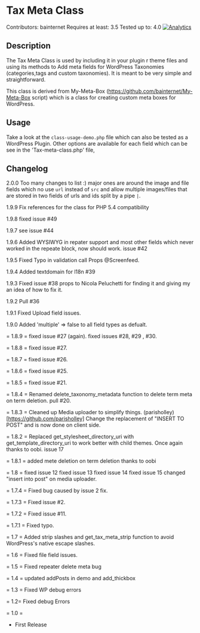 Tax Meta Class
=======================
Contributors: bainternet
Requires at least: 3.5
Tested up to: 4.0
[![Analytics](https://ga-beacon.appspot.com/UA-50573135-3/tax-meta-class/main)](https://github.com/bainternet/Tax-Meta-Class)

Description
-----------
The Tax Meta Class is used by including it in your plugin r theme files and using its methods to 
Add meta fields for WordPress Taxonomies (categories,tags and custom taxonomies). It is meant to be very simple and 
straightforward.

This class is derived from My-Meta-Box (https://github.com/bainternet/My-Meta-Box script) which is 
a class for creating custom meta boxes for WordPress. 

Usage
--------
Take a look at the `class-usage-demo.php` file which can also be tested as a WordPress Plugin. 
Other options are available for each field which can be see in the 'Tax-meta-class.php' file, 

Changelog
---------
2.0.0
Too many changes to list :)
major ones are around the image and file fields which no use `url` instead of `src` and allow multiple images/files that are stored in two fields of urls and ids split by a pipe `|`.

1.9.9
Fix references for the class for PHP 5.4 compatibility

1.9.8
fixed issue #49

1.9.7
see issue #44

1.9.6
Added WYSIWYG in repater support and most other fields which never worked in the repeate block, now should work. issue #42

1.9.5
Fixed Typo in validation call Props @Screenfeed.

1.9.4
Added textdomain for l18n #39

1.9.3
Fixed issue #38 props to Nicola Peluchetti for finding it and giving my an idea of how to fix it.

1.9.2
Pull #36

1.9.1
Fixed Upload field issues.

1.9.0
Added 'multiple' => false to all field types as defualt.

= 1.8.9 =
fixed issue #27 (again).
fixed issues #28, #29 , #30.


= 1.8.8 =
fixed issue #27.

= 1.8.7 =
fixed issue #26.

= 1.8.6 =
fixed issue #25.

= 1.8.5 = 
fixed issue #21.

= 1.8.4 =
Renamed delete_taxonomy_metadata function to delete term meta on term deletion. pull #20.

= 1.8.3 =
Cleaned up Media uploader to simplify things. (parisholley)[https://github.com/parisholley]
Change the replacement of "INSERT TO POST" and is now done on client side.

= 1.8.2 =
Replaced get_stylesheet_directory_uri with get_template_directory_uri to work better with child themes.
Once again thanks to oobi. issue 17

= 1.8.1 =
added mete deletion on term deletion thanks to oobi

= 1.8 = 
fixed issue 12
fixed issue 13
fixed issue 14
fixed issue 15
changed "insert into post" on media uploader.

= 1.7.4 = 
Fixed bug caused by issue 2 fix.

= 1.7.3 = 
Fixed issue #2.

= 1.7.2 =
Fixed issue #11.

= 1.7.1 =
Fixed typo.

= 1.7 = 
Added strip slashes and get_tax_meta_strip function to avoid WordPress's native escape slashes.

= 1.6 =
Fixed file field issues.

= 1.5 =
Fixed repeater delete meta bug

= 1.4 =
updated addPosts in demo
and add_thickbox

= 1.3 =
Fixed WP debug errors

= 1.2=
Fixed debug Errors

= 1.0 =
* First Release


